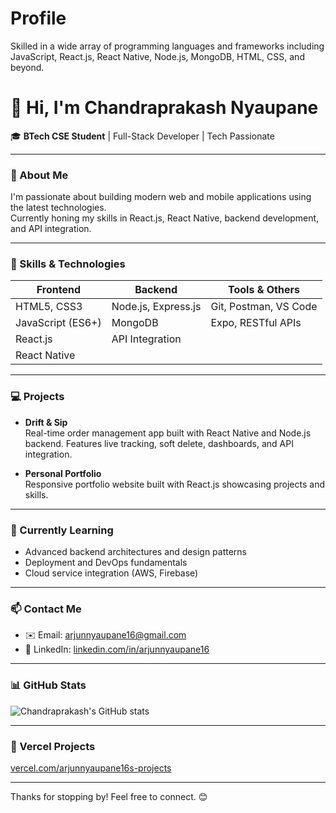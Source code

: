 # Profile
Skilled in a wide array of programming languages and frameworks including JavaScript, React.js, React Native, Node.js, MongoDB, HTML, CSS, and beyond.

# 👋 Hi, I'm Chandraprakash Nyaupane

🎓 **BTech CSE Student** | Full-Stack Developer | Tech Passionate

---

### 🚀 About Me

I'm passionate about building modern web and mobile applications using the latest technologies.  
Currently honing my skills in React.js, React Native, backend development, and API integration.

---

### 🧰 Skills & Technologies

| Frontend          | Backend               | Tools & Others            |
| ----------------- | --------------------- | ------------------------ |
| HTML5, CSS3       | Node.js, Express.js   | Git, Postman, VS Code    |
| JavaScript (ES6+) | MongoDB               | Expo, RESTful APIs       |
| React.js          | API Integration       |                          |
| React Native      |                       |                          |

---

### 💻 Projects

- **Drift & Sip**  
  Real-time order management app built with React Native and Node.js backend. Features live tracking, soft delete, dashboards, and API integration.

- **Personal Portfolio**  
  Responsive portfolio website built with React.js showcasing projects and skills.

---

### 🌱 Currently Learning

- Advanced backend architectures and design patterns  
- Deployment and DevOps fundamentals  
- Cloud service integration (AWS, Firebase)

---

### 📫 Contact Me

- ✉️ Email: arjunnyaupane16@gmail.com  
- 🔗 LinkedIn: [linkedin.com/in/arjunnyaupane16](https://www.linkedin.com/in/arjunnyaupane16/)

---

### 📊 GitHub Stats

![Chandraprakash's GitHub stats](https://github-readme-stats.vercel.app/api?username=arjunnyaupane16&show_icons=true&theme=radical)

---

### 🚀 Vercel Projects

[vercel.com/arjunnyaupane16s-projects](https://vercel.com/arjunnyaupane16s-projects)

---

Thanks for stopping by! Feel free to connect. 😊
